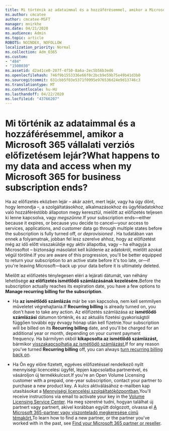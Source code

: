 ```yaml
---
title: Mi történik az adataimmal és a hozzáférésemmel, amikor a Microsoft 365 vállalati verziós előfizetésem lejár?
ms.author: cmcatee
author: cmcatee-MSFT
manager: mnirkhe
ms.date: 04/21/2020
ms.audience: Admin
ms.topic: article
ROBOTS: NOINDEX, NOFOLLOW
localization_priority: Normal
ms.collection: Adm_O365
ms.custom:
- "484"
- "1500030"
ms.assetid: d2a41ce0-207f-4f50-8a6a-2ec5b56b3ed6
ms.openlocfilehash: 746f9b1553336e66f0c2bcb9e59b75e49b41d3b0
ms.sourcegitcommit: 631cbb5f03e5371f0995e976536d24e9d13746c3
ms.translationtype: MT
ms.contentlocale: hu-HU
ms.lasthandoff: 04/22/2020
ms.locfileid: "43766207"
---
```

# <a name="what-happens-to-my-data-and-access-when-my-microsoft-365-for-business-subscription-ends"></a><span data-ttu-id="ec42b-102">Mi történik az adataimmal és a hozzáférésemmel, amikor a Microsoft 365 vállalati verziós előfizetésem lejár?</span><span class="sxs-lookup"><span data-stu-id="ec42b-102">What happens to my data and access when my Microsoft 365 for business subscription ends?</span></span>

<span data-ttu-id="ec42b-103">Ha az előfizetés eközben lejár – akár azért, mert lejár, vagy ha úgy dönt, hogy lemondja –, a szolgáltatásokhoz, alkalmazásokhoz és ügyféladatokhoz való hozzáféréstöbb állapoton megy keresztül, mielőtt az előfizetés teljesen ki lenne kapcsolva, vagy *megszűnne.*</span><span class="sxs-lookup"><span data-stu-id="ec42b-103">If your subscription ends—either because it expires, or because you decide to cancel—your access to services, applications, and customer data go through multiple states before the subscription is fully turned off, or  *deprovisioned*  .</span></span> <span data-ttu-id="ec42b-104">Ha tudatában van ennek a folyamatnak, jobban fel lesz szerelve ahhoz, hogy az előfizetést még az idő előtt visszaküldje egy aktív állapotba, vagy – ha elhagyja a Microsoftot – biztonsági másolatot kell küldenie az adatokról, mielőtt azokat végül törölné.</span><span class="sxs-lookup"><span data-stu-id="ec42b-104">If you are aware of this progression, you'll be better equipped to return your subscription to an active state before it's too late, or—if you're leaving Microsoft—back up your data before it is ultimately deleted.</span></span>
  
<span data-ttu-id="ec42b-105">Mielőtt az előfizetés ténylegesen eléri a lejárati dátumát, van néhány lehetősége **az előfizetés ismétlődő számlázásának kezelésére.**</span><span class="sxs-lookup"><span data-stu-id="ec42b-105">Before the subscription actually reaches its expiration date, you have a few options to **Manage recurring billing for the subscription**.</span></span>
  
- <span data-ttu-id="ec42b-106">Ha **az ismétlődő számlázás** már be van kapcsolva, nem kell semmilyen műveletet végrehajtania.</span><span class="sxs-lookup"><span data-stu-id="ec42b-106">If **Recurring billing** is already turned on, you don't have to take any action.</span></span> <span data-ttu-id="ec42b-107">Az előfizetés számlázása az **ismétlődő számlázási** dátumon történik, és az aktuális fizetési gyakoriságtól függően további egy évvagy hónap után kell fizetnie.</span><span class="sxs-lookup"><span data-stu-id="ec42b-107">Your subscription will be billed on its **Recurring billing** date, and you'll be charged for an additional year or month, depending on your current payment frequency.</span></span> <span data-ttu-id="ec42b-108">Ha bármilyen okból **kikapcsolta az ismétlődő számlázást,** bármikor [visszakapcsolhatja az ismétlődő számlázást.](https://docs.microsoft.com/office365/admin/subscriptions-and-billing/renew-your-subscription#turn-recurring-billing-off-or-on)</span><span class="sxs-lookup"><span data-stu-id="ec42b-108">If for any reason you've turned **Recurring billing** off, you can always [turn recurring billing back on](https://docs.microsoft.com/office365/admin/subscriptions-and-billing/renew-your-subscription#turn-recurring-billing-off-or-on).</span></span>

- <span data-ttu-id="ec42b-109">Ha Ön egy előre fizetett, egyéves előfizetéssel rendelkező nyílt mennyiségi licencelési ügyfél, lépjen kapcsolatba partnerével, és vásároljon új termékkulcsot.</span><span class="sxs-lookup"><span data-stu-id="ec42b-109">If you're an Open Volume Licensing customer with a prepaid, one-year subscription, contact your partner to purchase a new product key.</span></span> <span data-ttu-id="ec42b-110">A kulcs aktiválásához e-mailben kap utasításokat a [Mennyiségi licencelési szolgáltatóközpontban.](https://go.microsoft.com/fwlink/p/?LinkID=282016)</span><span class="sxs-lookup"><span data-stu-id="ec42b-110">You'll receive instructions via email to activate your key in the [Volume Licensing Service Center](https://go.microsoft.com/fwlink/p/?LinkID=282016).</span></span> <span data-ttu-id="ec42b-111">Ha meg szeretné tudni, hogyan találhat új partnert vagy partnert, akivel korábban együtt dolgozott, olvassa el [A Microsoft 365-partner vagy viszonteladó megkeresése című témakört.](https://docs.microsoft.com/office365/admin/manage/find-your-partner-or-reseller)</span><span class="sxs-lookup"><span data-stu-id="ec42b-111">To learn how to find a new partner, or the partner you've worked with in the past, see [Find your Microsoft 365 partner or reseller](https://docs.microsoft.com/office365/admin/manage/find-your-partner-or-reseller).</span></span>